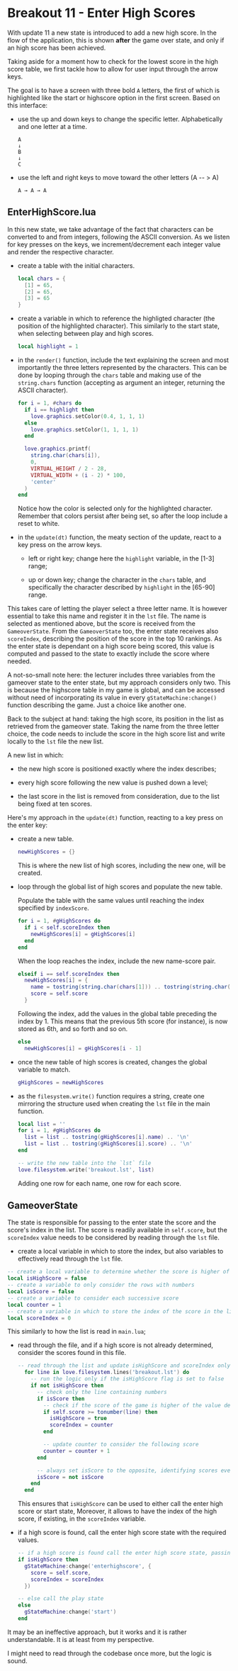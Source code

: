 # Breakout 11 - Enter High Scores

With update 11 a new state is introduced to add a new high score. In the flow of the application, this is shown **after** the game over state, and only if an high score has been achieved.

Taking aside for a moment how to check for the lowest score in the high score table, we first tackle how to allow for user input through the arrow keys.

The goal is to have a screen with three bold `A` letters, the first of which is highlighted like the start or highscore option in the first screen. Based on this interface:

- use the up and down keys to change the specific letter. Alphabetically and one letter at a time.

  ```text
  A
  ↓
  B
  ↓
  C
  ```

- use the left and right keys to move toward the other letters (A -- > A)

  ```text
  A → A → A
  ```

## EnterHighScore.lua

In this new state, we take advantage of the fact that characters can be converted to and from integers, following the ASCII conversion. As we listen for key presses on the keys, we increment/decrement each integer value and render the respective character.

- create a table with the initial characters.

  ```lua
  local chars = {
    [1] = 65,
    [2] = 65,
    [3] = 65
  }
  ```

- create a variable in which to reference the highligted character (the position of the highlighted character). This similarly to the start state, when selecting between play and high scores.

  ```lua
  local highlight = 1
  ```

- in the `render()` function, include the text explaining the screen and most importantly the three letters represented by the characters. This can be done by looping through the `chars` table and making use of the `string.chars` function (accepting as argument an integer, returning the ASCII character).

  ```lua
  for i = 1, #chars do
    if i == highlight then
      love.graphics.setColor(0.4, 1, 1, 1)
    else
      love.graphics.setColor(1, 1, 1, 1)
    end

    love.graphics.printf(
      string.char(chars[i]),
      0,
      VIRTUAL_HEIGHT / 2 - 28,
      VIRTUAL_WIDTH + (i - 2) * 100,
      'center'
    )
  end
  ```

  Notice how the color is selected only for the highlighted character. Remember that colors persist after being set, so after the loop include a reset to white.

- in the `update(dt)` function, the meaty section of the update, react to a key press on the arrow keys.

  - left or right key; change here the `highlight` variable, in the [1-3] range;

  - up or down key; change the character in the `chars` table, and specifically the character described by `highlight` in the [65-90] range.

This takes care of letting the player select a three letter name. It is however essential to take this name and register it in the `lst` file. The name is selected as mentioned above, but the score is received from the `GameoverState`. From the `GameoverState` too, the enter state receives also `scoreIndex`, describing the position of the score in the top 10 rankings. As the enter state is dependant on a high score being scored, this value is computed and passed to the state to exactly include the score where needed.

A not-so-small note here: the lecturer includes three variables from the gameover state to the enter state, but my approach considers only two. This is because the highscore table in my game is global, and can be accessed without need of incorporating its value in every `gStateMachine:change()` function describing the game. Just a choice like another one.

Back to the subject at hand: taking the high score, its position in the list as retrieved from the gameover state. Taking the name from the three letter choice, the code needs to include the score in the high score list and write locally to the `lst` file the new list.

A new list in which:

- the new high score is positioned exactly where the index describes;

- every high score following the new value is pushed down a level;

- the last score in the list is removed from consideration, due to the list being fixed at ten scores.

Here's my approach in the `update(dt)` function, reacting to a key press on the enter key:

- create a new table.

  ```lua
  newHighScores = {}
  ```

  This is where the new list of high scores, including the new one, will be created.

- loop through the global list of high scores and populate the new table.

  Populate the table with the same values until reaching the index specified by `indexScore`.

  ```lua
  for i = 1, #gHighScores do
    if i < self.scoreIndex then
      newHighScores[i] = gHighScores[i]
    end
  end
  ```

  When the loop reaches the index, include the new name-score pair.

  ```lua
  elseif i == self.scoreIndex then
    newHighScores[i] = {
      name = tostring(string.char(chars[1])) .. tostring(string.char(chars[2])) .. tostring(string.char(chars[3])),
      score = self.score
    }
  ```

  Following the index, add the values in the global table preceding the index by 1. This means that the previous 5th score (for instance), is now stored as 6th, and so forth and so on.

  ```lua
  else
    newHighScores[i] = gHighScores[i - 1]
  ```

- once the new table of high scores is created, changes the global variable to match.

  ```lua
  gHighScores = newHighScores
  ```

- as the `filesystem.write()` function requires a string, create one mirroring the structure used when creating the `lst` file in the main function.

  ```lua
  local list = ''
  for i = 1, #gHighScores do
    list = list .. tostring(gHighScores[i].name) .. '\n'
    list = list .. tostring(gHighScores[i].score) .. '\n'
  end

  -- write the new table into the `lst` file
  love.filesystem.write('breakout.lst', list)
  ```

  Adding one row for each name, one row for each score.

## GameoverState

The state is responsible for passing to the enter state the score and the score's index in the list. The score is readily available in `self.score`, but the `scoreIndex` value needs to be considered by reading through the `lst` file.

- create a local variable in which to store the index, but also variables to effectively read through the `lst` file.

```lua
-- create a local variable to determine whether the score is higher of any value in the global table of high scores
local isHighScore = false
-- create a variable to only consider the rows with numbers
local isScore = false
-- create a variable to consider each successive score
local counter = 1
-- create a variable in which to store the index of the score in the list
local scoreIndex = 0
```

This similarly to how the list is read in `main.lua`;

- read through the file, and if a high score is not already determined, consider the scores found in this file.

  ```lua
  -- read through the list and update isHighScore and scoreIndex only if necesary
    for line in love.filesystem.lines('breakout.lst') do
      -- run the logic only if the isHighScore flag is set to false
      if not isHighScore then
        -- check only the line containing numbers
        if isScore then
          -- check if the score of the game is higher of the value described by the row
          if self.score >= tonumber(line) then
            isHighScore = true
            scoreIndex = counter
          end

          -- update counter to consider the following score
          counter = counter + 1
        end

        -- always set isScore to the opposite, identifying scores every other round
        isScore = not isScore
      end
    end
  ```

  This ensures that `isHighScore` can be used to either call the enter high score or start state, Moreover, it allows to have the index of the high score, if existing, in the `scoreIndex` variable.

- if a high score is found, call the enter high score state with the required values.

  ```lua
  -- if a high score is found call the enter high score state, passing the score and the position of the score in the list
  if isHighScore then
    gStateMachine:change('enterhighscore', {
      score = self.score,
      scoreIndex = scoreIndex
    })

  -- else call the play state
  else
    gStateMachine:change('start')
  end
  ```

It may be an ineffective approach, but it works and it is rather understandable. It is at least from my perspective.

I might need to read through the codebase once more, but the logic is sound.
